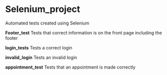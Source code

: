 # Selenium_project
Automated tests created using Selenium

**Footer_test** Tests that correct information is on the front page including the footer

**login_tests** Tests a correct login

**invalid_login** Tests an invalid login

**appointment_test** Tests that an appointment is made correctly
